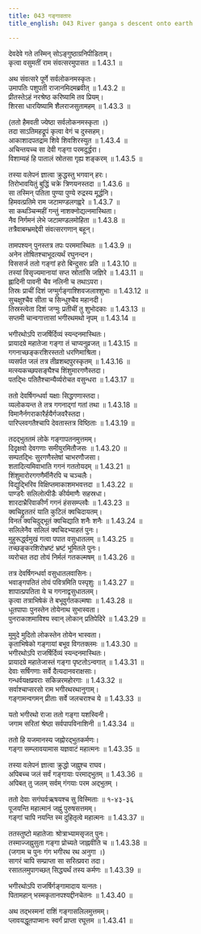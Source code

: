 ```yaml
---
title: 043 गङ्गावतारः
title_english: 043 River ganga s descent onto earth

---
```

देवदेवे गते तस्मिन् सोऽङ्गुष्ठाग्रनिपीडिताम्।  
कृत्वा वसुमतीं राम संवत्सरमुपासत ॥ 1.43.1 ॥   

अथ संवत्सरे पूर्णे सर्वलोकनमस्कृतः।  
उमापतिः पशुपती राजानमिदमब्रवीत् ॥ 1.43.2 ॥   
प्रीतस्तेऽहं नरश्रेष्ठ करिष्यामि तव प्रियम्।  
शिरसा धारयिष्यामि शैलराजसुतामहम् ॥ 1.43.3 ॥   

(ततो हैमवती ज्येष्ठा सर्वलोकनमस्कृता ।)  
तदा साऽतिमहद्रूपं कृत्वा वेगं च दुस्सहम्।  
आकाशादपतद्राम शिवे शिवशिरस्युत ॥ 1.43.4 ॥   
अचिन्तयच्च सा देवी गङ्गा परमदुर्द्धरा।  
विशाम्यहं हि पातालं स्रोतसा गृह्य शङ्करम् ॥ 1.43.5 ॥   

तस्या वलेपनं ज्ञात्वा क्रुद्धस्तु भगवान् हरः।  
तिरोभावयितुं बुद्धिं चक्रे त्रिणयनस्तदा ॥ 1.43.6 ॥   
सा तस्मिन् पतिता पुण्या पुण्ये रुद्रस्य मूर्द्धनि।  
हिमवत्प्रतिमे राम जटामण्डलगह्वरे ॥ 1.43.7 ॥   
सा कथञ्चिन्महीं गन्तुं नाशक्नोद्यत्नमास्थिता।  
नैव निर्गमनं लेभे जटामण्डलमोहिता ॥ 1.43.8 ॥   
तत्रैवाबम्भ्रमद्देवी संवत्सरगणान् बहून्।  

तामपश्यन् पुनस्तत्र तपः परममास्थितः ॥ 1.43.9 ॥   
अनेन तोषितश्चाभूदत्यर्थं रघुनन्दन।  
विससर्ज ततो गङ्गां हरो बिन्दुसरः प्रति ॥ 1.43.10 ॥   
तस्यां विसृज्यमानायां सप्त स्रोतांसि जज्ञिरे ॥ 1.43.11 ॥   
ह्लादिनी पावनी चैव नलिनी च तथाऽपरा।  
तिस्रः प्राचीं दिशं जग्मुर्गङ्गाश्शिवजलाश्शुभाः ॥ 1.43.12 ॥   
सुचक्षुश्चैव सीता च सिन्धुश्चैव महानदी।  
तिस्रस्त्वेता दिशं जग्मुः प्रतीचीं तु शुभोदकाः ॥ 1.43.13 ॥   
सप्तमी चान्वगात्तासां भगीरथमथो नृपम् ॥ 1.43.14 ॥   

भगीरथोऽपि राजर्षिर्दिव्यं स्यन्दनमास्थितः।  
प्रायादग्रे महातेजा गङ्गा तं चाप्यनुव्रजत् ॥ 1.43.15 ॥   
गगनाच्छङ्करशिरस्ततो धरणिमाश्रिता।  
व्यसर्पत जलं तत्र तीव्रशब्दपुरस्कृतम् ॥ 1.43.16 ॥   
मत्स्यकच्छपसङ्घैश्च शिंशुमारगणैस्तदा।  
पतद्भिः पतितैश्चान्यैर्व्यरोचत वसुन्धरा ॥ 1.43.17 ॥   

ततो देवर्षिगन्धर्वा यक्षाः सिद्धगणास्तदा।  
व्यलोकयन्त ते तत्र गगनाद्गां गतां तथा ॥ 1.43.18 ॥   
विमानैर्नगराकारैर्हयैर्गजवरैस्तदा।  
पारिप्लवगतैश्चापि देवतास्तत्र विष्ठिताः ॥ 1.43.19 ॥   

तदद्भुततमं लोके गङ्गापतनमुत्तमम्।  
दिदृक्षवो देवगणाः समीयुरमितौजसः ॥ 1.43.20 ॥   
सम्पतद्भिः सुरगणैस्तेषां चाभरणौजसा।  
शतादित्यमिवाभाति गगनं गततोयदम् ॥ 1.43.21 ॥   
शिंशुमारोरगगणैर्मीनैरपि च चञ्चलैः।  
विद्युद्भिरिव विक्षिप्तमाकाशमभवत्तदा ॥ 1.43.22 ॥   
पाण्डरैः सलिलोत्पीडैः कीर्यमाणैः सहस्रधा।  
शारदाभ्रैरिवाकीर्णं गगनं हंससम्प्लवैः ॥ 1.43.23 ॥   
क्वचिद्द्रुततरं याति कुटिलं क्वचिदायतम्।  
विनतं क्वचिदुद्भूतं क्वचिद्याति शनैः शनैः ॥ 1.43.24 ॥   
सलिलेनैव सलिलं क्वचिदभ्याहतं पुनः।  
मुहुरूर्द्ध्वमुखं गत्वा पपात वसुधातलम् ॥ 1.43.25 ॥   
तच्छङ्करशिरोभ्रष्टं भ्रष्टं भूमितले पुनः।  
व्यरोचत तदा तोयं निर्मलं गतकल्मषम् ॥ 1.43.26 ॥   

तत्र देवर्षिगन्धर्वा वसुधातलवासिनः।  
भवाङ्गपतितं तोयं पवित्रमिति पस्पृशुः ॥ 1.43.27 ॥   
शापात्प्रपतिता ये च गगनाद्वसुधातलम्।  
कृत्वा तत्राभिषेकं ते बभूवुर्गतकल्मषाः ॥ 1.43.28 ॥   
धूतपापाः पुनस्तेन तोयेनाथ सुभास्वता।  
पुनराकाशमाविश्य स्वान् लोकान् प्रतिपेदिरे ॥ 1.43.29 ॥   

मुमुदे मुदितो लोकस्तेन तोयेन भास्वता।  
कृताभिषेको गङ्गायां बभूव विगतक्लमः ॥ 1.43.30 ॥   
भगीरथोऽपि राजर्षिर्दिव्यं स्यन्दनमास्थितः।  
प्रायादग्रे महातेजास्तं गङ्गा पृष्टतोऽन्वगात् ॥ 1.43.31 ॥   
देवाः सर्षिगणाः सर्वे दैत्यदानवराक्षसाः।  
गन्धर्वयक्षप्रवराः सकिन्नरमहोरगाः ॥ 1.43.32 ॥   
सर्वाश्चाप्सरसो राम भगीरथरथानुगाम्।  
गङ्गामन्वगमन् प्रीताः सर्वे जलचराश्च ये ॥ 1.43.33 ॥   

यतो भगीरथो राजा ततो गङ्गा यशस्विनी।  
जगाम सरितां श्रेष्ठा सर्वपापविनाशिनी ॥ 1.43.34 ॥   

ततो हि यजमानस्य जह्नोरद्भुतकर्मणः।  
गङ्गा सम्प्लावयामास यज्ञवाटं महात्मनः ॥ 1.43.35 ॥   

तस्या वलेपनं ज्ञात्वा क्रुद्धो जह्नुश्च राघव।  
अपिबच्च जलं सर्वं गङ्गायाः परमाद्भुतम् ॥ 1.43.36 ॥   
अपिबत् तु जलम् सर्वम् गंगयाः परम अद्भुतम् ।  

ततो देवाः सगंघर्वऋषयश्च सु विस्मिताः ॥ १-४३-३६  
पूजयन्ति महात्मानं जह्नुं पुरुषसत्तमम्।  
गङ्गां चापि नयन्ति स्म दुहितृत्वे महात्मनः ॥ 1.43.37 ॥   

ततस्तुष्टो महातेजाः श्रोत्राभ्यामसृजत् पुनः।  
तस्माज्जह्नुसुता गङ्गा प्रोच्यते जाह्नवीति च ॥ 1.43.38 ॥   
(जगाम च पुनः गंग भगीरथ रथ अनुगा ।)  
सागरं चापि सम्प्राप्ता सा सरित्प्रवरा तदा।  
रसातलमुपागच्छत् सिद्ध्यर्थं तस्य कर्मणः ॥ 1.43.39 ॥   

भगीरथोऽपि राजर्षिर्गङ्गामादाय यत्नतः।  
पितामहान् भस्मकृतानपश्यद्दीनचेतनः ॥ 1.43.40 ॥   

अथ तद्भस्मनां राशिं गङ्गासलिलमुत्तमम्।  
प्लावयद्धूतपाप्मानः स्वर्गं प्राप्ता रघूत्तम ॥ 1.43.41 ॥    